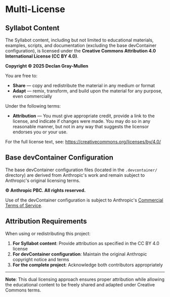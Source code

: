# Multi-License

## Syllabot Content

The Syllabot content, including but not limited to educational materials, examples, scripts, and documentation (excluding the base devContainer configuration), is licensed under the **Creative Commons Attribution 4.0 International License (CC BY 4.0)**.

**Copyright © 2025 Declan Gray-Mullen**

You are free to:

- **Share** — copy and redistribute the material in any medium or format
- **Adapt** — remix, transform, and build upon the material for any purpose, even commercially

Under the following terms:

- **Attribution** — You must give appropriate credit, provide a link to the license, and indicate if changes were made. You may do so in any reasonable manner, but not in any way that suggests the licensor endorses you or your use.

For the full license text, see: https://creativecommons.org/licenses/by/4.0/

## Base devContainer Configuration

The base devContainer configuration files (located in the `.devcontainer/` directory) are derived from Anthropic's work and remain subject to Anthropic's original licensing terms.

**© Anthropic PBC. All rights reserved.**

Use of the devContainer configuration is subject to Anthropic's [Commercial Terms of Service](https://www.anthropic.com/legal/commercial-terms).

## Attribution Requirements

When using or redistributing this project:

1. **For Syllabot content**: Provide attribution as specified in the CC BY 4.0 license
2. **For devContainer configuration**: Maintain the original Anthropic copyright notice and terms
3. **For the complete project**: Acknowledge both contributors appropriately

---

**Note**: This dual licensing approach ensures proper attribution while allowing the educational content to be freely shared and adapted under Creative Commons terms.
